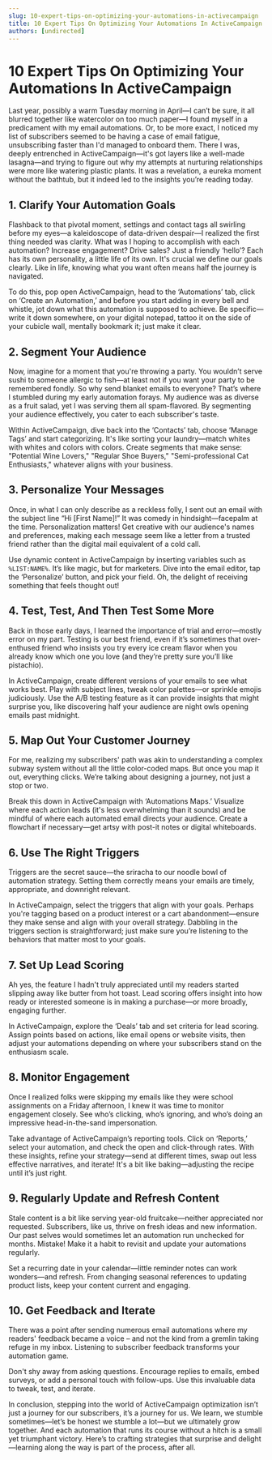```yaml
---
slug: 10-expert-tips-on-optimizing-your-automations-in-activecampaign
title: 10 Expert Tips On Optimizing Your Automations In ActiveCampaign
authors: [undirected]
---
```



# 10 Expert Tips On Optimizing Your Automations In ActiveCampaign

Last year, possibly a warm Tuesday morning in April—I can’t be sure, it all blurred together like watercolor on too much paper—I found myself in a predicament with my email automations. Or, to be more exact, I noticed my list of subscribers seemed to be having a case of email fatigue, unsubscribing faster than I'd managed to onboard them. There I was, deeply entrenched in ActiveCampaign—it's got layers like a well-made lasagna—and trying to figure out why my attempts at nurturing relationships were more like watering plastic plants. It was a revelation, a eureka moment without the bathtub, but it indeed led to the insights you’re reading today.

## 1. Clarify Your Automation Goals

Flashback to that pivotal moment, settings and contact tags all swirling before my eyes—a kaleidoscope of data-driven despair—I realized the first thing needed was clarity. What was I hoping to accomplish with each automation? Increase engagement? Drive sales? Just a friendly ‘hello’? Each has its own personality, a little life of its own. It's crucial we define our goals clearly. Like in life, knowing what you want often means half the journey is navigated.

To do this, pop open ActiveCampaign, head to the ‘Automations’ tab, click on ‘Create an Automation,’ and before you start adding in every bell and whistle, jot down what this automation is supposed to achieve. Be specific—write it down somewhere, on your digital notepad, tattoo it on the side of your cubicle wall, mentally bookmark it; just make it clear.

## 2. Segment Your Audience

Now, imagine for a moment that you're throwing a party. You wouldn’t serve sushi to someone allergic to fish—at least not if you want your party to be remembered fondly. So why send blanket emails to everyone? That’s where I stumbled during my early automation forays. My audience was as diverse as a fruit salad, yet I was serving them all spam-flavored. By segmenting your audience effectively, you cater to each subscriber's taste.

Within ActiveCampaign, dive back into the ‘Contacts’ tab, choose ‘Manage Tags’ and start categorizing. It's like sorting your laundry—match whites with whites and colors with colors. Create segments that make sense: "Potential Wine Lovers," "Regular Shoe Buyers," "Semi-professional Cat Enthusiasts," whatever aligns with your business.

## 3. Personalize Your Messages

Once, in what I can only describe as a reckless folly, I sent out an email with the subject line “Hi [First Name]!” It was comedy in hindsight—facepalm at the time. Personalization matters! Get creative with our audience's names and preferences, making each message seem like a letter from a trusted friend rather than the digital mail equivalent of a cold call.

Use dynamic content in ActiveCampaign by inserting variables such as `%LIST:NAME%`. It’s like magic, but for marketers. Dive into the email editor, tap the ‘Personalize’ button, and pick your field. Oh, the delight of receiving something that feels thought out!

## 4. Test, Test, And Then Test Some More

Back in those early days, I learned the importance of trial and error—mostly error on my part. Testing is our best friend, even if it’s sometimes that over-enthused friend who insists you try every ice cream flavor when you already know which one you love (and they’re pretty sure you’ll like pistachio).

In ActiveCampaign, create different versions of your emails to see what works best. Play with subject lines, tweak color palettes—or sprinkle emojis judiciously. Use the A/B testing feature as it can provide insights that might surprise you, like discovering half your audience are night owls opening emails past midnight.

## 5. Map Out Your Customer Journey

For me, realizing my subscribers' path was akin to understanding a complex subway system without all the little color-coded maps. But once you map it out, everything clicks. We’re talking about designing a journey, not just a stop or two.

Break this down in ActiveCampaign with ‘Automations Maps.’ Visualize where each action leads (it's less overwhelming than it sounds) and be mindful of where each automated email directs your audience. Create a flowchart if necessary—get artsy with post-it notes or digital whiteboards.

## 6. Use The Right Triggers

Triggers are the secret sauce—the sriracha to our noodle bowl of automation strategy. Setting them correctly means your emails are timely, appropriate, and downright relevant.

In ActiveCampaign, select the triggers that align with your goals. Perhaps you're tagging based on a product interest or a cart abandonment—ensure they make sense and align with your overall strategy. Dabbling in the triggers section is straightforward; just make sure you’re listening to the behaviors that matter most to your goals.

## 7. Set Up Lead Scoring

Ah yes, the feature I hadn't truly appreciated until my readers started slipping away like butter from hot toast. Lead scoring offers insight into how ready or interested someone is in making a purchase—or more broadly, engaging further.

In ActiveCampaign, explore the ‘Deals’ tab and set criteria for lead scoring. Assign points based on actions, like email opens or website visits, then adjust your automations depending on where your subscribers stand on the enthusiasm scale.

## 8. Monitor Engagement

Once I realized folks were skipping my emails like they were school assignments on a Friday afternoon, I knew it was time to monitor engagement closely. See who’s clicking, who’s ignoring, and who’s doing an impressive head-in-the-sand impersonation.

Take advantage of ActiveCampaign’s reporting tools. Click on ‘Reports,’ select your automation, and check the open and click-through rates. With these insights, refine your strategy—send at different times, swap out less effective narratives, and iterate! It's a bit like baking—adjusting the recipe until it’s just right.

## 9. Regularly Update and Refresh Content

Stale content is a bit like serving year-old fruitcake—neither appreciated nor requested. Subscribers, like us, thrive on fresh ideas and new information. Our past selves would sometimes let an automation run unchecked for months. Mistake! Make it a habit to revisit and update your automations regularly.

Set a recurring date in your calendar—little reminder notes can work wonders—and refresh. From changing seasonal references to updating product lists, keep your content current and engaging.

## 10. Get Feedback and Iterate

There was a point after sending numerous email automations where my readers' feedback became a voice – and not the kind from a gremlin taking refuge in my inbox. Listening to subscriber feedback transforms your automation game.

Don't shy away from asking questions. Encourage replies to emails, embed surveys, or add a personal touch with follow-ups. Use this invaluable data to tweak, test, and iterate.

In conclusion, stepping into the world of ActiveCampaign optimization isn’t just a journey for our subscribers, it’s a journey for us. We learn, we stumble sometimes—let’s be honest we stumble a lot—but we ultimately grow together. And each automation that runs its course without a hitch is a small yet triumphant victory. Here’s to crafting strategies that surprise and delight—learning along the way is part of the process, after all.
